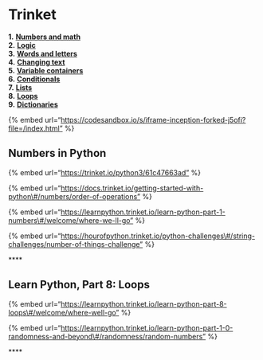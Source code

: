 # Trinket

**1.** [**Numbers and math**](https://docs.trinket.io/getting-started-with-python#/numbers/numbers-in-python)  
**2.** [**Logic**](https://docs.trinket.io/getting-started-with-python#/logic/booleans)  
**3.** [**Words and letters**](https://docs.trinket.io/getting-started-with-python#/words-and-letters/strings)  
**4.** [**Changing text**](https://docs.trinket.io/getting-started-with-python#/changing-text/changing-text)  
**5.** [**Variable containers**](https://docs.trinket.io/getting-started-with-python#/variable-containers/containers)  
**6.** [**Conditionals**](https://docs.trinket.io/getting-started-with-python#/conditionals/if-statements)  
**7.** [**Lists**](https://docs.trinket.io/getting-started-with-python#/lists/things-that-are-alike)  
**8.** [**Loops**](https://docs.trinket.io/getting-started-with-python#/loops/while-loops)  
**9.** [**Dictionaries**](https://docs.trinket.io/getting-started-with-python#/dictionaries/storing-information-together)

{% embed url=“https://codesandbox.io/s/iframe-inception-forked-j5ofi?file=/index.html” %}

## Numbers in Python

{% embed url=“https://trinket.io/python3/61c47663ad” %}

{% embed url=“https://docs.trinket.io/getting-started-with-python\#/numbers/order-of-operations” %}

{% embed url=“https://learnpython.trinket.io/learn-python-part-1-numbers\#/welcome/where-we-ll-go” %}

{% embed url=“https://hourofpython.trinket.io/python-challenges\#/string-challenges/number-of-things-challenge” %}

\*\*\*\*

## Learn Python, Part 8: Loops

{% embed url=“https://learnpython.trinket.io/learn-python-part-8-loops\#/welcome/where-well-go” %}

{% embed url=“https://learnpython.trinket.io/learn-python-part-1-0-randomness-and-beyond\#/randomness/random-numbers” %}

\*\*\*\*
